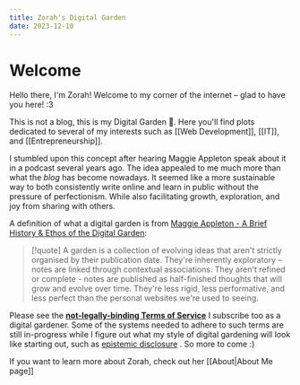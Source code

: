 ```yaml
---
title: Zorah's Digital Garden
date: 2023-12-10
---
```


# Welcome

Hello there, I'm Zorah! Welcome to my corner of the internet – glad to have you here! :3

This is not a blog, this is my Digital Garden 🌱. Here you'll find plots dedicated to several of my interests such as [[Web Development]], [[IT]], and [[Entrepreneurship]]. 

I stumbled upon this concept after hearing Maggie Appleton speak about it in a podcast several years ago. The idea appealed to me much more than what the _blog_ has become nowadays. It seemed like a more sustainable way to both consistently write online and learn in public without the pressure of perfectionism. While also facilitating growth, exploration, and joy from sharing with others. 

A definition of what a digital garden is from [Maggie Appleton - A Brief History & Ethos of the Digital Garden](https://maggieappleton.com/garden-history):

> [!quote]
> A garden is a collection of evolving ideas that aren't strictly organised by their publication date. They're inherently exploratory – notes are linked through contextual associations. They aren't refined or complete - notes are published as half-finished thoughts that will grow and evolve over time. They're less rigid, less performative, and less perfect than the personal websites we're used to seeing.

Please see the [**not-legally-binding Terms of Service**](https://github.com/swyxio/digital-garden-tos) I subscribe too as a digital gardener. Some of the systems needed to adhere to such terms are still in-progress while I figure out what my style of digital gardening will look like starting out, such as [epistemic disclosure](https://devonzuegel.com/post/epistemic-statuses-are-lazy-and-that-is-a-good-thing) . So more to come :) 

If you want to learn more about Zorah, check out her [[About|About Me page]]
